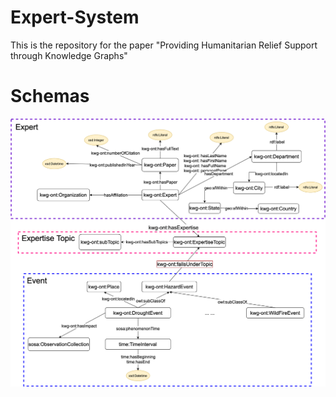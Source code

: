 # Expert-System
This is the repository for the paper "Providing Humanitarian Relief Support through Knowledge Graphs"


# Schemas
![Expert Knowledge Graph Schema](./figures/schema_dr.png)
